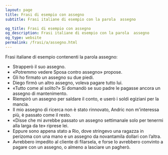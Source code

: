 ```yaml
---
layout: page
title: Frasi di esempio con assegno 
subtitle: Frasi italiane di esempio con la parola  assegno

og_title: Frasi di esempio con assegno 
og_description: Frasi italiane di esempio con la parola  assegno
og_type: website
permalink: /frasi/a/assegno.html
---
```


Frasi italiane di esempio contenenti la parola assegno:


- Strapperò il suo assegno.
- «Potremmo vedere Sposa contro assegno» propose.
- Gli ho firmato un assegno su due piedi.
- Diego firmò un altro assegno, voleva pagare tutto lui.
- «Tutto come al solito?» Si domandò se suo padre le pagasse ancora un assegno di mantenimento.
- Riempirò un assegno per saldare il conto, e userò i soldi egiziani per la mancia.
- Il mio assegno di ricerca non è stato rinnovato, Andric non m'interessa più, è passato come il resto.
- «Disse che mi avrebbe passato un assegno settimanale solo per tenermi alla larga da te» riprese lei.
- Eppure sono appena stato a Rio, dove stringevo una ragazza in perizoma con una mano e un assegno da novantamila dollari con l’altra.
- Avrebbero impedito al cliente di filarsela, e forse lo avrebbero convinto a pagare con un assegno, o almeno a lasciare un pagherò.
